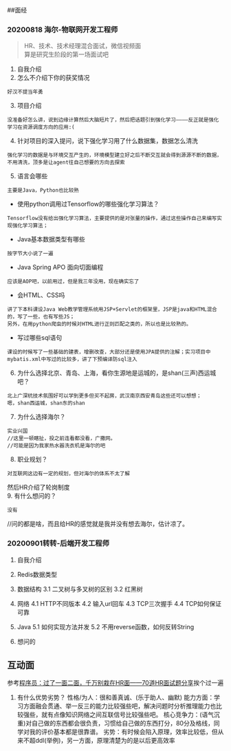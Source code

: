 ##面经

### 20200818 海尔-物联网开发工程师
> HR、技术、技术经理混合面试，微信视频面  
> 算是研究生阶段的第一场面试吧
1. 自我介绍
2. 怎么不介绍下你的获奖情况
```
好汉不提当年勇
```
3. 项目介绍
```
没准备好怎么讲，说到边缘计算然后大脑短片了，然后把话题引到强化学习————反正就是强化学习在资源调度方向的应用:(
```
4. 针对项目的深入提问，说下强化学习用了什么数据集，数据怎么清洗
```
强化学习的数据是与环境交互产生的，环境模型建立好之后不断交互就会得到源源不断的数据，不用清洗，顶多是让agent往自己想要的方向去探索
```
5. 语言会哪些
```
主要是Java，Python也比较熟
```
- 使用python调用过Tensorflow的哪些强化学习算法？
```
Tensorflow没有给出强化学习算法，主要提供的是对张量的操作，通过这些操作自己来编写实现强化学习算法；
```
- Java基本数据类型有哪些
```
按字节大小说了一遍
```
- Java Spring APO 面向切面编程
```
应该是AOP吧，以前用过，但是我三年没用，现在确实忘了
```
- 会HTML、CSS吗
```
讲了下本科课设Java Web教学管理系统用JSP+Servlet的框架里，JSP是java和HTML混合的，写了一些，也有写些JS；
另外，在用python爬虫的时候对HTML进行正则匹配之类的，所以也是比较熟的。
```
- 写过哪些sql语句
```
课设的时候写了一些基础的建表，增删改查，大部分还是使用JPA提供的注解；实习项目中mybatis.xml中写过的比较多，讲了下预编译防sql注入
```
6. 为什么选择北京、青岛、上海，看你生源地是运城的，是shan(三声)西运城吧？
```
北上广深杭技术氛围好可以学到更多但买不起房，武汉南京西安青岛这些还可以想想；
嗯，shan西运城，shan东的shan
```
7. 为什么选择海尔？
```
实业兴国
//这里一顿瞎扯，投之前连看都没看，广撒网。
//可能是因为我家热水器洗衣机是海尔的吧
```
8. 职业规划？
```
对互联网这边有一定的规划，但对海尔的体系不太了解
```
然后HR介绍了轮岗制度  
9. 有什么想问的？
```
没有
```
//问的都是啥，而且给HR的感觉就是我并没有想去海尔，估计凉了。


### 20200901转转-后端开发工程师
1. 自我介绍

2. Redis数据类型

3. 数据结构
3.1 二叉树与多叉树的区别
3.2 红黑树

4. 网络
4.1 HTTP不同版本
4.2 输入url回车
4.3 TCP三次握手
4.4 TCP如何保证可靠 

5. Java
5.1 如何实现方法并发
5.2 不用reverse函数，如何反转String

6. 想问的


## 互动面
参考[程序员：过了一面二面，千万别栽在HR面——70道HR面试题分享](https://zhuanlan.zhihu.com/p/87908851)挨个过一遍
1. 有什么优势劣势？
性格/为人：很和善真诚、(乐于助人、幽默)
能力方面：学习方面融会贯通、举一反三的能力比较强些吧，解决问题时分析推理能力也比较强些，就有点像知识网络之间互联信号比较强些吧。
核心竞争力：(语气沉重)对自己做的东西都会很负责，习惯给自己做的东西打分，80分及格线，同学对我的评价基本都是很靠谱。
劣势：有时候会陷入原理，效率比较低，但从来不超ddl(举例)，另一方面，原理清楚为的是以后更高效率
